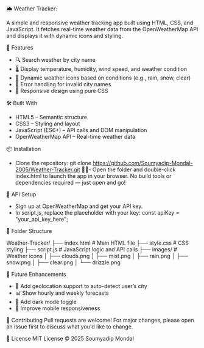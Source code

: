 🌦️ Weather Tracker:


A simple and responsive weather tracking app built using HTML, CSS, and JavaScript. It fetches real-time weather data from the OpenWeatherMap API and displays it with dynamic icons and styling.

🚀 Features
- 🔍 Search weather by city name
- 🌡️ Display temperature, humidity, wind speed, and weather condition
- 🎨 Dynamic weather icons based on conditions (e.g., rain, snow, clear)
- 🧼 Error handling for invalid city names
- 📱 Responsive design using pure CSS

🛠️ Built With
- HTML5 – Semantic structure
- CSS3 – Styling and layout
- JavaScript (ES6+) – API calls and DOM manipulation
- OpenWeatherMap API – Real-time weather data

📦 Installation
- Clone the repository:
git clone https://github.com/Soumyadip-Mondal-2005/Weather-Tracker.git
- Open the folder and double-click index.html to launch the app in your browser.
No build tools or dependencies required — just open and go!


🔑 API Setup
- Sign up at OpenWeatherMap and get your API key.
- In script.js, replace the placeholder with your key:
const apiKey = "your_api_key_here";



📁 Folder Structure

Weather-Tracker/
├── index.html              # Main HTML file
├── style.css               # CSS styling
├── script.js               # JavaScript logic and API calls
├── images/                 # Weather icons
│   ├── clouds.png
│   ├── mist.png
│   ├── rain.png
│   ├── snow.png
│   ├── clear.png
│   └── drizzle.png



🧪 Future Enhancements
- 📍 Add geolocation support to auto-detect user’s city
- 📊 Show hourly and weekly forecasts
- 🌙 Add dark mode toggle
- 📱 Improve mobile responsiveness

🙌 Contributing
Pull requests are welcome! For major changes, please open an issue first to discuss what you'd like to change.

📄 License
MIT License © 2025 Soumyadip Mondal

